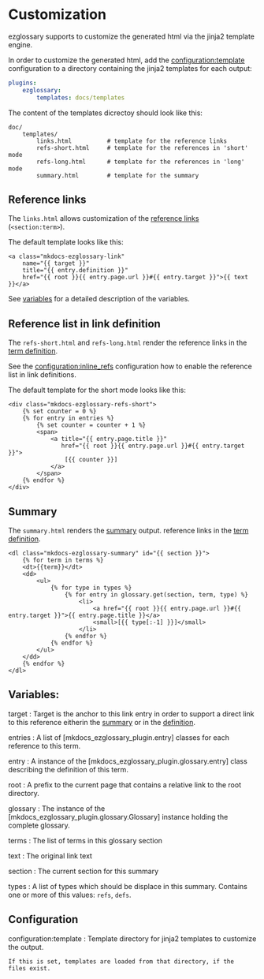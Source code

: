 # Customization

ezglossary supports to customize the generated html via the jinja2
template engine.

In order to customize the generated html, add the <configuration:template>
configuration to a directory containing the jinja2 templates for each
output:

``` yaml
plugins:
    ezglossary:
        templates: docs/templates
```

The content of the templates dicrectoy should look like this:

``` text
doc/
    templates/
        links.html          # template for the reference links
        refs-short.html     # template for the references in 'short' mode
        refs-long.html      # template for the references in 'long' mode
        summary.html        # template for the summary
```

## Reference links

The `links.html` allows customization of the
[reference links](linking.html) (`<section:term>`).

The default template looks like this:

``` jinja
<a class="mkdocs-ezglossary-link"
    name="{{ target }}"
    title="{{ entry.definition }}"
    href="{{ root }}{{ entry.page.url }}#{{ entry.target }}">{{ text }}</a>
```

See [variables](#variables) for a detailed description of the variables.

## Reference list in link definition

The `refs-short.html` and `refs-long.html` render the
reference links in the [term definition](definition.md).

See the <configuration:inline_refs> configuration how to
enable the reference list in link definitions.

The default template for the short mode looks like this:

``` jinja
<div class="mkdocs-ezglossary-refs-short">
    {% set counter = 0 %}
    {% for entry in entries %}
        {% set counter = counter + 1 %}
        <span>
            <a title="{{ entry.page.title }}"
               href="{{ root }}{{ entry.page.url }}#{{ entry.target }}">
                [{{ counter }}]
            </a>
        </span>    
    {% endfor %}
</div>
```

## Summary

The `summary.html` renders the [summary](summary) output.
reference links in the [term definition](definition.md).

``` jinja
<dl class="mkdocs-ezglossary-summary" id="{{ section }}">
    {% for term in terms %}
    <dt>{{term}}</dt>
    <dd>
        <ul>
            {% for type in types %}
                {% for entry in glossary.get(section, term, type) %}
                    <li>
                        <a href="{{ root }}{{ entry.page.url }}#{{ entry.target }}">{{ entry.page.title }}</a>
                        <small>[{{ type[:-1] }}]</small>
                    </li>
                {% endfor %}
            {% endfor %}
        </ul>
    </dd>
    {% endfor %}
</dl>
```


## Variables:

target
:   Target is the anchor to this link entry in order to
    support a direct link to this reference eitherin the
    [summary](summary.md) or in the [definition](definition.md).

entries
:   A list of [mkdocs_ezglossary_plugin.entry] classes
    for each reference to this term. 

entry
:   A instance of the [mkdocs_ezglossary_plugin.glossary.entry] class
    describing the definition of this term.

root
:   A prefix to the current page that contains a relative link
    to the root directory.

glossary
:   The instance of the [mkdocs_ezglossary_plugin.glossary.Glossary]
    instance holding the complete glossary.

terms
:   The list of terms in this glossary section

text
:   The original link text

section
:   The current section for this summary

types
:   A list of types which should be displace in this summary.
    Contains one or more of this values: `refs`, `defs`.

## Configuration

configuration:template
:   Template directory for jinja2 templates to customize the output.

    If this is set, templates are loaded from that directory, if the
    files exist.

